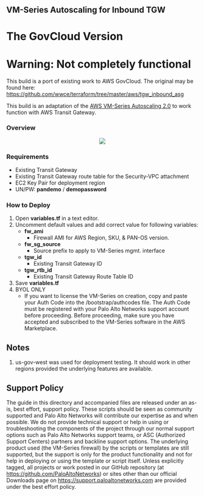## VM-Series Autoscaling for Inbound TGW
# The GovCloud Version
# Warning: Not completely functional

This build is a port of existing work to AWS GovCloud. The original may be found here: https://github.com/wwce/terraform/tree/master/aws/tgw_inbound_asg

This build is an adaptation of the [AWS VM-Series Autoscaling 2.0](https://docs.paloaltonetworks.com/vm-series/8-1/vm-series-deployment/set-up-the-vm-series-firewall-on-aws/auto-scale-vm-series-firewalls-with-the-amazon-elb/autoscale-template-version2_0.html) to work function with AWS Transit Gateway.

### Overview
<p align="center">
<img src="https://raw.githubusercontent.com/wwce/terraform/master/aws/tgw_inbound_asg/diagram.png">
</p>

### Requirements
* Existing Transit Gateway
* Existing Transit Gateway route table for the Security-VPC attachment
* EC2 Key Pair for deployment region
* UN/PW: **pandemo** / **demopassword**


### How to Deploy
1.  Open **variables.tf** in a text editor. 
2.  Uncomment default values and add correct value for following variables: 
    * **fw_ami**
         * Firewall AMI for AWS Region, SKU, & PAN-OS version.
    * **fw_sg_source**
         * Source prefix to apply to VM-Series mgmt. interface
    * **tgw_id** 
         * Existing Transit Gateway ID
    * **tgw_rtb_id** 
         * Existing Transit Gateway Route Table ID
3.  Save **variables.tf**
4.  BYOL ONLY 
    * If you want to license the VM-Series on creation, copy and paste your Auth Code into the /bootstrap/authcodes file.  The Auth Code must be registered with your Palo Alto Networks support account before proceeding.
Before proceeding, make sure you have accepted and subscribed to the VM-Series software in the AWS Marketplace. 

## Notes
1. us-gov-west was used for deployment testing. It should work in other regions provided the underlying features are available.

## Support Policy
The guide in this directory and accompanied files are released under an as-is, best effort, support policy. These scripts should be seen as community supported and Palo Alto Networks will contribute our expertise as and when possible. We do not provide technical support or help in using or troubleshooting the components of the project through our normal support options such as Palo Alto Networks support teams, or ASC (Authorized Support Centers) partners and backline support options. The underlying product used (the VM-Series firewall) by the scripts or templates are still supported, but the support is only for the product functionality and not for help in deploying or using the template or script itself.
Unless explicitly tagged, all projects or work posted in our GitHub repository (at https://github.com/PaloAltoNetworks) or sites other than our official Downloads page on https://support.paloaltonetworks.com are provided under the best effort policy.
